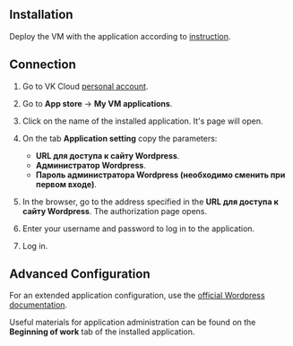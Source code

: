 ## Installation

Deploy the VM with the application according to [instruction](../init-install/).

## Connection

1. Go to VK Cloud [personal account](https://mcs.mail.ru/app/en).
1. Go to **App store** → **My VM applications**.
1. Click on the name of the installed application. It's page will open.
1. On the tab **Application setting** copy the parameters:

    - **URL для доступа к сайту Wordpress**.
    - **Администратор Wordpress**.
    - **Пароль администратора Wordpress (необходимо сменить при первом входе)**.

1. In the browser, go to the address specified in the **URL для доступа к сайту Wordpress**. The authorization page opens.
1. Enter your username and password to log in to the application.
1. Log in.

## Advanced Configuration

For an extended application configuration, use the [official Wordpress documentation](https://wordpress.com/en/features/).

<info>

Useful materials for application administration can be found on the **Beginning of work** tab of the installed application.

</info>
